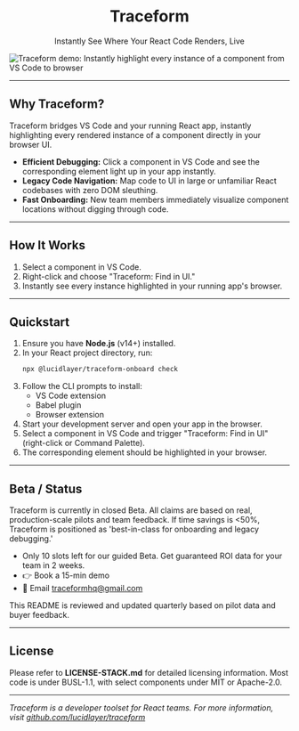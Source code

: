 <h1 align="center">Traceform</h1>
<p align="center">Instantly See Where Your React Code Renders, Live</p>

![Traceform demo: Instantly highlight every instance of a component from VS Code to browser](https://github.com/lucidlayer/traceform/blob/main/.github/demo.gif?raw=true)

---

## Why Traceform?

Traceform bridges VS Code and your running React app, instantly highlighting every rendered instance of a component directly in your browser UI.

- **Efficient Debugging:** Click a component in VS Code and see the corresponding element light up in your app instantly.
- **Legacy Code Navigation:** Map code to UI in large or unfamiliar React codebases with zero DOM sleuthing.
- **Fast Onboarding:** New team members immediately visualize component locations without digging through code.

---

## How It Works

1. Select a component in VS Code.
2. Right-click and choose "Traceform: Find in UI."
3. Instantly see every instance highlighted in your running app's browser.

---

## Quickstart

1. Ensure you have **Node.js** (v14+) installed.
2. In your React project directory, run:
   ```bash
   npx @lucidlayer/traceform-onboard check
   ```
3. Follow the CLI prompts to install:
   - VS Code extension
   - Babel plugin
   - Browser extension
4. Start your development server and open your app in the browser.
5. Select a component in VS Code and trigger "Traceform: Find in UI" (right-click or Command Palette).
6. The corresponding element should be highlighted in your browser.

---

## Beta / Status

Traceform is currently in closed Beta. All claims are based on real, production-scale pilots and team feedback. If time savings is <50%, Traceform is positioned as 'best-in-class for onboarding and legacy debugging.'

- Only 10 slots left for our guided Beta. Get guaranteed ROI data for your team in 2 weeks.
- 👉 Book a 15-min demo
- 📧 Email traceformhq@gmail.com

This README is reviewed and updated quarterly based on pilot data and buyer feedback.

---

## License

Please refer to **LICENSE-STACK.md** for detailed licensing information. Most code is under BUSL-1.1, with select components under MIT or Apache-2.0.

---

*Traceform is a developer toolset for React teams. For more information, visit [github.com/lucidlayer/traceform](https://github.com/lucidlayer/traceform)*

